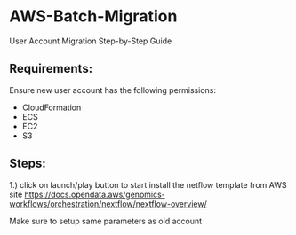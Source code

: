 # AWS-Batch-Migration
User Account Migration Step-by-Step Guide

## Requirements:
Ensure new user account has the following permissions:
- CloudFormation
- ECS
- EC2
- S3 

## Steps:
1.) click on launch/play button to start install the netflow template from AWS site 
https://docs.opendata.aws/genomics-workflows/orchestration/nextflow/nextflow-overview/

Make sure to setup same parameters as old account




